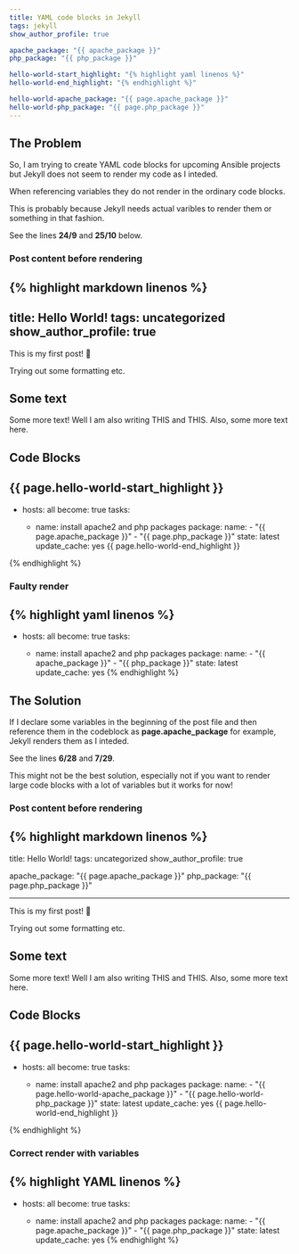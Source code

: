 ```yaml
---
title: YAML code blocks in Jekyll
tags: jekyll
show_author_profile: true

apache_package: "{{ apache_package }}"
php_package: "{{ php_package }}"

hello-world-start_highlight: "{% highlight yaml linenos %}"
hello-world-end_highlight: "{% endhighlight %}"

hello-world-apache_package: "{{ page.apache_package }}"
hello-world-php_package: "{{ page.php_package }}"
---
```

## The Problem
So, I am trying to create YAML code blocks for upcoming Ansible projects but Jekyll does not seem to render my code as I inteded.

When referencing variables they do not render in the ordinary code blocks.

This is probably because Jekyll needs actual varibles to render them or something in that fashion. 

See the lines **24/9** and **25/10** below.

### Post content before rendering
{% highlight markdown linenos %}
---
title: Hello World!
tags: uncategorized
show_author_profile: true
---
This is my first post! :vulcan_salute:

Trying out some formatting etc.

## Some text
Some more text! Well I am also writing THIS and THIS.
Also, some more text here.

## Code Blocks
{{ page.hello-world-start_highlight }}
---
- hosts: all
  become: true
  tasks:

  - name: install apache2 and php packages
    package:
      name: 
        - "{{ page.apache_package }}"
        - "{{ page.php_package }}"
      state: latest
      update_cache: yes
{{ page.hello-world-end_highlight }}

{% endhighlight %}

### Faulty render
{% highlight yaml linenos %}
---
- hosts: all
  become: true
  tasks:

  - name: install apache2 and php packages
    package:
      name:
        - "{{ apache_package }}"
        - "{{ php_package }}"
      state: latest
      update_cache: yes
{% endhighlight %}

## The Solution
If I declare some variables in the beginning of the post file and then reference them in the codeblock as **page.apache_package** for example, Jekyll renders them as I inteded.

See the lines **6/28** and **7/29**.

This might not be the best solution, especially not if you want to render large code blocks with a lot of variables but it works for now!

### Post content before rendering
{% highlight markdown linenos %}
---
title: Hello World!
tags: uncategorized
show_author_profile: true

apache_package: "{{ page.apache_package }}"
php_package: "{{ page.php_package }}"

---
This is my first post! :vulcan_salute:

Trying out some formatting etc.

## Some text
Some more text! Well I am also writing THIS and THIS.
Also, some more text here.

## Code Blocks
{{ page.hello-world-start_highlight }}
---
- hosts: all
  become: true
  tasks:

  - name: install apache2 and php packages
    package:
      name: 
        - "{{ page.hello-world-apache_package }}"
        - "{{ page.hello-world-php_package }}"
      state: latest
      update_cache: yes
{{ page.hello-world-end_highlight }}

{% endhighlight %}

### Correct render with variables
{% highlight YAML linenos %}
---
- hosts: all
  become: true
  tasks:

  - name: install apache2 and php packages
    package:
      name:
        - "{{ page.apache_package }}"
        - "{{ page.php_package }}"
      state: latest
      update_cache: yes
{% endhighlight %}
